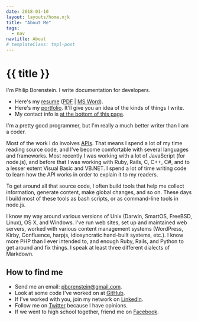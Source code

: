 ```yaml
---
date: 2018-01-10
layout: layouts/home.njk
title: "About Me"
tags:
  - nav
navtitle: About
# templateClass: tmpl-post
---
```



# {{ title }}

I'm Philip Borenstein. I write documentation for developers.

-   Here's my [resume](/resume/pbresume.html) ([PDF](/resume/pbresume.pdf) | [MS
    Word](/resume/pbresume.docx)).
-   Here's my [portfolio](/portfolio). It'll give you an idea of
    the kinds of things I write.
-   My contact info is [at the bottom of this page](#contact).

<!-- I'm available for work, both for short-term contracts, and for
full-time work. I like working with people who are doing interesting
things. -->

I'm a pretty good programmer, but I'm really a much better writer than
I am a coder.

Most of the work I do involves
[APIs](https://en.wikipedia.org/wiki/API "application programming interfaces").
That means I spend a lot of my time reading source code, and I've
become comfortable with several languages and frameworks. Most recently
I was working with a lot of JavaScript (for node.js), and before that I
was working with Ruby, Rails, C, C++, C#, and to a lesser extent Visual
Basic and VB.NET. I spend a lot of time writing code to learn how the
API works in order to explain it to my readers.

To get around all that source code, I often build tools that help me
collect information, generate content, make global changes, and so on.
These days I build most of these tools as bash scripts, or as
command-line tools in node.js.

I know my way around various versions of Unix (Darwin, SmartOS, FreeBSD,
Linux), OS X, and Windows. I've run web sites, set up and maintained
web servers, worked with various content management systems (WordPress,
Kirby, Confluence, harpjs, idiosyncratic hand-built systems, etc.). I
know more PHP than I ever intended to, and enough Ruby, Rails, and
Python to get around and fix things. I speak at least three different
dialects of Markdown.

How to find me
--------------
<a id="contact"/>

-   Send me an email: <pborenstein@gmail.com>.
-   Look at some code I've worked on at
    [GitHub](https://github.com/pborenstein).
-   If I've worked with you, join my network on
    [LinkedIn](https://www.linkedin.com/in/pborenstein).
-   Follow me on [Twitter](https://twitter.com/pborenstein) because I
    have opinions.
-   If we went to high school together, friend me on
    [Facebook](https://www.facebook.com/pborenstein).
